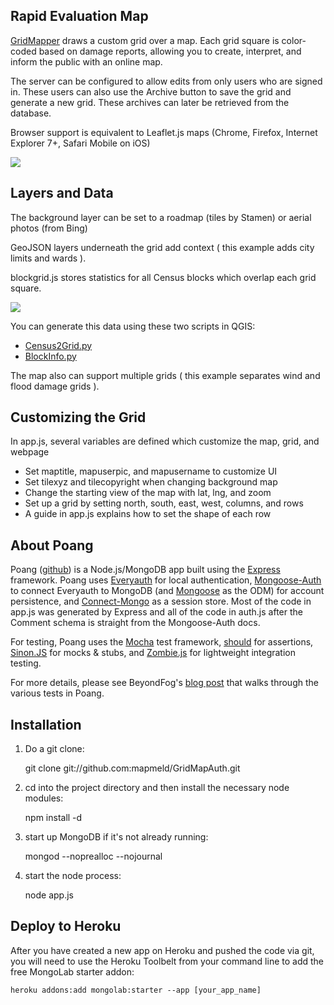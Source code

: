 ## Rapid Evaluation Map

<a href="http://gridmapauth.heroku.com">GridMapper</a> draws a custom grid over a map.
Each grid square is color-coded based on damage reports, allowing you to create, interpret, and inform the public with an online map.

The server can be configured to allow edits from only users who are signed in. These users can also use the Archive button to save the grid and generate a new grid. These archives can later be retrieved from the database.

Browser support is equivalent to Leaflet.js maps (Chrome, Firefox, Internet Explorer 7+, Safari Mobile on iOS)

<img src="http://i.imgur.com/I0GC0.png"/>

## Layers and Data

The background layer can be set to a roadmap (tiles by Stamen) or aerial photos (from Bing)

GeoJSON layers underneath the grid add context ( this example adds city limits and wards ).

blockgrid.js stores statistics for all Census blocks which overlap each grid square.

<img src="http://i.imgur.com/NboEM.png"/>

You can generate this data using these two scripts in QGIS:
<ul>
<li><a href="https://gist.github.com/3594805">Census2Grid.py</a></li>
<li><a href="https://gist.github.com/3595104">BlockInfo.py</a></li>
</ul>

The map also can support multiple grids ( this example separates wind and flood damage grids ).

## Customizing the Grid

In app.js, several variables are defined which customize the map, grid, and webpage

<ul>
  <li>Set maptitle, mapuserpic, and mapusername to customize UI</li>
  <li>Set tilexyz and tilecopyright when changing background map</li>
  <li>Change the starting view of the map with lat, lng, and zoom</li>
  <li>Set up a grid by setting north, south, east, west, columns, and rows</li>
  <li>A guide in app.js explains how to set the shape of each row</li>
</ul>

## About Poang

Poang ([github](https://github.com/BeyondFog/Poang)) is a Node.js/MongoDB app built using the [Express](http://expressjs.com/) framework. Poang uses [Everyauth](http://everyauth.com/) for local authentication, [Mongoose-Auth](https://github.com/bnoguchi/mongoose-auth) to connect Everyauth to MongoDB (and [Mongoose](http://mongoosejs.com/) as the ODM) for account persistence, and [Connect-Mongo](https://github.com/kcbanner/connect-mongo) as a session store. Most of the code in app.js was generated by Express and all of the code in auth.js after the Comment schema is straight from the Mongoose-Auth docs.

For testing, Poang uses the [Mocha](http://visionmedia.github.com/mocha/) test framework, [should](https://github.com/visionmedia/should.js) for assertions, [Sinon.JS](http://sinonjs.org/) for mocks & stubs, and [Zombie.js](http://zombie.labnotes.org/) for lightweight integration testing.

For more details, please see BeyondFog's [blog post](http://blog.beyondfog.com/?p=222) that walks through the various tests in Poang.

## Installation
 
1) Do a git clone:

    git clone git://github.com:mapmeld/GridMapAuth.git
    
2) cd into the project directory and then install the necessary node modules:

    npm install -d

3) start up MongoDB if it's not already running:
  
    mongod --noprealloc --nojournal
    
4) start the node process:

    node app.js

## Deploy to Heroku

After you have created a new app on Heroku and pushed the code via git, you will need to use the Heroku Toolbelt from your command line to add the free MongoLab starter addon:

    heroku addons:add mongolab:starter --app [your_app_name]
